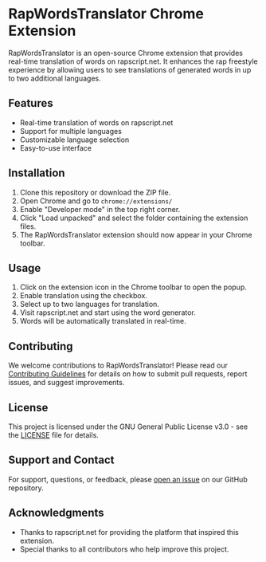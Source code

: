 # RapWordsTranslator Chrome Extension

RapWordsTranslator is an open-source Chrome extension that provides real-time translation of words on rapscript.net. It enhances the rap freestyle experience by allowing users to see translations of generated words in up to two additional languages.

## Features

- Real-time translation of words on rapscript.net
- Support for multiple languages
- Customizable language selection
- Easy-to-use interface

## Installation

1. Clone this repository or download the ZIP file.
2. Open Chrome and go to `chrome://extensions/`
3. Enable "Developer mode" in the top right corner.
4. Click "Load unpacked" and select the folder containing the extension files.
5. The RapWordsTranslator extension should now appear in your Chrome toolbar.

## Usage

1. Click on the extension icon in the Chrome toolbar to open the popup.
2. Enable translation using the checkbox.
3. Select up to two languages for translation.
4. Visit rapscript.net and start using the word generator.
5. Words will be automatically translated in real-time.

## Contributing

We welcome contributions to RapWordsTranslator! Please read our [Contributing Guidelines](CONTRIBUTING.md) for details on how to submit pull requests, report issues, and suggest improvements.

## License

This project is licensed under the GNU General Public License v3.0 - see the [LICENSE](LICENSE) file for details.

## Support and Contact

For support, questions, or feedback, please [open an issue](https://github.com/davad00/RapWordsTranslator-chrome-extention-for-rapscript.net/issues) on our GitHub repository.

## Acknowledgments

- Thanks to rapscript.net for providing the platform that inspired this extension.
- Special thanks to all contributors who help improve this project.